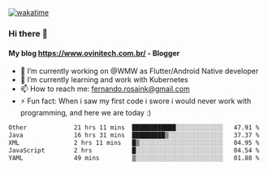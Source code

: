 [![wakatime](https://wakatime.com/badge/user/d5892087-17e6-46ab-8384-91a71a9b88d8.svg)](https://wakatime.com/@d5892087-17e6-46ab-8384-91a71a9b88d8)
### Hi there 👋

#### My blog https://www.ovinitech.com.br/ - Blogger

- 🔭 I’m currently working on @WMW as Flutter/Android Native developer
- 🌱 I’m currently learning and work with Kubernetes
- 📫 How to reach me: fernando.rosaink@gmail.com 
- ⚡ Fun fact: When i saw my first code i swore i would never work with programming, and here we are today :)

<!--START_SECTION:waka-->

```txt
Other             21 hrs 11 mins  ████████████░░░░░░░░░░░░░   47.91 %
Java              16 hrs 31 mins  █████████▒░░░░░░░░░░░░░░░   37.37 %
XML               2 hrs 11 mins   █▒░░░░░░░░░░░░░░░░░░░░░░░   04.95 %
JavaScript        2 hrs           █░░░░░░░░░░░░░░░░░░░░░░░░   04.54 %
YAML              49 mins         ▒░░░░░░░░░░░░░░░░░░░░░░░░   01.88 %
```

<!--END_SECTION:waka-->
